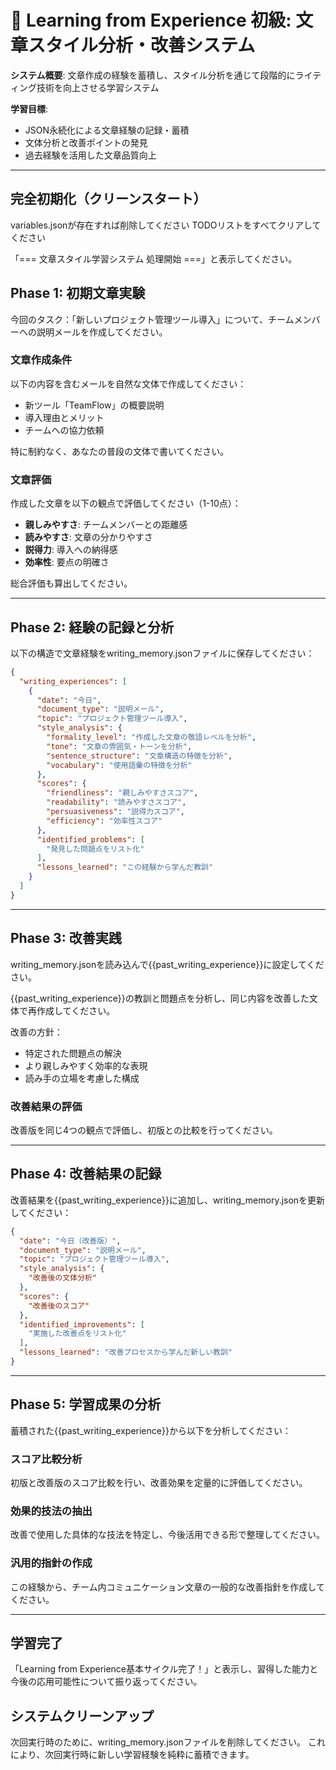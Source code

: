 # 📝 Learning from Experience 初級: 文章スタイル分析・改善システム

**システム概要**: 文章作成の経験を蓄積し、スタイル分析を通じて段階的にライティング技術を向上させる学習システム

**学習目標**: 
- JSON永続化による文章経験の記録・蓄積
- 文体分析と改善ポイントの発見
- 過去経験を活用した文章品質向上

---

## 完全初期化（クリーンスタート）

variables.jsonが存在すれば削除してください
TODOリストをすべてクリアしてください

「=== 文章スタイル学習システム 処理開始 ===」と表示してください。

## Phase 1: 初期文章実験

今回のタスク：「新しいプロジェクト管理ツール導入」について、チームメンバーへの説明メールを作成してください。

### 文章作成条件
以下の内容を含むメールを自然な文体で作成してください：
- 新ツール「TeamFlow」の概要説明
- 導入理由とメリット
- チームへの協力依頼

特に制約なく、あなたの普段の文体で書いてください。

### 文章評価
作成した文章を以下の観点で評価してください（1-10点）：
- **親しみやすさ**: チームメンバーとの距離感
- **読みやすさ**: 文章の分かりやすさ
- **説得力**: 導入への納得感
- **効率性**: 要点の明確さ

総合評価も算出してください。

---

## Phase 2: 経験の記録と分析

以下の構造で文章経験をwriting_memory.jsonファイルに保存してください：

```json
{
  "writing_experiences": [
    {
      "date": "今日",
      "document_type": "説明メール",
      "topic": "プロジェクト管理ツール導入",
      "style_analysis": {
        "formality_level": "作成した文章の敬語レベルを分析",
        "tone": "文章の雰囲気・トーンを分析",
        "sentence_structure": "文章構造の特徴を分析",
        "vocabulary": "使用語彙の特徴を分析"
      },
      "scores": {
        "friendliness": "親しみやすさスコア",
        "readability": "読みやすさスコア",
        "persuasiveness": "説得力スコア",
        "efficiency": "効率性スコア"
      },
      "identified_problems": [
        "発見した問題点をリスト化"
      ],
      "lessons_learned": "この経験から学んだ教訓"
    }
  ]
}
```

---

## Phase 3: 改善実践

writing_memory.jsonを読み込んで{{past_writing_experience}}に設定してください。

{{past_writing_experience}}の教訓と問題点を分析し、同じ内容を改善した文体で再作成してください。

改善の方針：
- 特定された問題点の解決
- より親しみやすく効率的な表現
- 読み手の立場を考慮した構成

### 改善結果の評価
改善版を同じ4つの観点で評価し、初版との比較を行ってください。

---

## Phase 4: 改善結果の記録

改善結果を{{past_writing_experience}}に追加し、writing_memory.jsonを更新してください：

```json
{
  "date": "今日（改善版）",
  "document_type": "説明メール", 
  "topic": "プロジェクト管理ツール導入",
  "style_analysis": {
    "改善後の文体分析"
  },
  "scores": {
    "改善後のスコア"
  },
  "identified_improvements": [
    "実施した改善点をリスト化"
  ],
  "lessons_learned": "改善プロセスから学んだ新しい教訓"
}
```

---

## Phase 5: 学習成果の分析

蓄積された{{past_writing_experience}}から以下を分析してください：

### スコア比較分析
初版と改善版のスコア比較を行い、改善効果を定量的に評価してください。

### 効果的技法の抽出
改善で使用した具体的な技法を特定し、今後活用できる形で整理してください。

### 汎用的指針の作成
この経験から、チーム内コミュニケーション文章の一般的な改善指針を作成してください。

---

## 学習完了

「Learning from Experience基本サイクル完了！」と表示し、習得した能力と今後の応用可能性について振り返ってください。

## システムクリーンアップ

次回実行時のために、writing_memory.jsonファイルを削除してください。
これにより、次回実行時に新しい学習経験を純粋に蓄積できます。